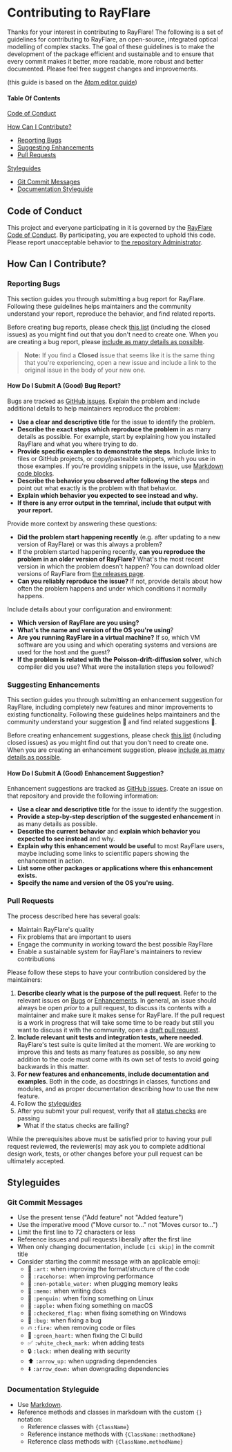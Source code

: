 # Contributing to RayFlare

Thanks for your interest in contributing to RayFlare! The following is a set of guidelines for contributing to RayFlare, 
an open-source, integrated optical modelling of complex stacks. The goal of these 
guidelines is to make the development of the package efficient and sustainable and to ensure that every commit makes it 
better, more readable, more robust and better documented. Please feel free suggest changes and improvements. 

(this guide is based on the [Atom editor guide](https://github.com/atom/atom/blob/master/CONTRIBUTING.md))

#### Table Of Contents

[Code of Conduct](#code-of-conduct)

[How Can I Contribute?](#how-can-i-contribute)
  * [Reporting Bugs](#reporting-bugs)
  * [Suggesting Enhancements](#suggesting-enhancements)
  * [Pull Requests](#pull-requests)

[Styleguides](#styleguides)
  * [Git Commit Messages](#git-commit-messages)
  * [Documentation Styleguide](#documentation-styleguide)

## Code of Conduct

This project and everyone participating in it is governed by the [RayFlare Code of Conduct](CODE_OF_CONDUCT.md). 
By participating, you are expected to uphold this code. Please report unacceptable behavior to 
[the repository Administrator](mailto:pmp31@cam.ac.uk).

## How Can I Contribute?

### Reporting Bugs

This section guides you through submitting a bug report for RayFlare. Following these guidelines helps maintainers and the 
community understand your report, reproduce the behavior, and find related reports.

Before creating bug reports, please check [this list](https://github.com/qpv-research-group/rayflare/issues) (including the closed 
issues) as you might find out that you don't need to create one. When you are creating a bug report, please [include as many details as 
possible](#how-do-i-submit-a-good-bug-report). 

> **Note:** If you find a **Closed** issue that seems like it is the same thing that you're experiencing, open a new issue 
>and include a link to the original issue in the body of your new one.

#### How Do I Submit A (Good) Bug Report?

Bugs are tracked as [GitHub issues](https://guides.github.com/features/issues/). Explain the problem and include additional 
details to help maintainers reproduce the problem:

* **Use a clear and descriptive title** for the issue to identify the problem.
* **Describe the exact steps which reproduce the problem** in as many details as possible. For example, start by explaining how you installed RayFlare and what you where trying to do.
* **Provide specific examples to demonstrate the steps**. Include links to files or GitHub projects, or copy/pasteable snippets, which you use in those examples. If you're providing snippets in the issue, use [Markdown code blocks](https://help.github.com/articles/markdown-basics/#multiple-lines).
* **Describe the behavior you observed after following the steps** and point out what exactly is the problem with that behavior.
* **Explain which behavior you expected to see instead and why.**
* **If there is any error output in the temrinal, include that output with your report.**

Provide more context by answering these questions:

* **Did the problem start happening recently** (e.g. after updating to a new version of RayFlare) or was this always a problem?
* If the problem started happening recently, **can you reproduce the problem in an older version of RayFlare?** What's the most recent version in which the problem doesn't happen? You can download older versions of RayFlare from [the releases page](https://github.com/qpv-research-group/rayflare/releases).
* **Can you reliably reproduce the issue?** If not, provide details about how often the problem happens and under which conditions it normally happens.

Include details about your configuration and environment:

* **Which version of RayFlare are you using?** 
* **What's the name and version of the OS you're using**?
* **Are you running RayFlare in a virtual machine?** If so, which VM software are you using and which operating systems and versions are used for the host and the guest?
* **If the problem is related with the Poisson-drift-diffusion solver**, which compiler did you use? What were the installation steps you followed?

### Suggesting Enhancements

This section guides you through submitting an enhancement suggestion for RayFlare, including completely new features and minor improvements to existing functionality. Following these guidelines helps maintainers and the community understand your suggestion :pencil: and find related suggestions :mag_right:.

Before creating enhancement suggestions, please check [this list](https://github.com/qpv-research-group/rayflare/issues) (including closed issues) as you might find out that you don't need to create one. When you are creating an enhancement suggestion, please [include as many details as possible](#how-do-i-submit-a-good-enhancement-suggestion).

#### How Do I Submit A (Good) Enhancement Suggestion?

Enhancement suggestions are tracked as [GitHub issues](https://guides.github.com/features/issues/). Create an issue on that repository and provide the following information:

* **Use a clear and descriptive title** for the issue to identify the suggestion.
* **Provide a step-by-step description of the suggested enhancement** in as many details as possible.
* **Describe the current behavior** and **explain which behavior you expected to see instead** and why.
* **Explain why this enhancement would be useful** to most RayFlare users, maybe including some links to scientific papers showing the enhancement in action.
* **List some other packages or applications where this enhancement exists.**
* **Specify the name and version of the OS you're using.**


### Pull Requests

The process described here has several goals:

- Maintain RayFlare's quality
- Fix problems that are important to users
- Engage the community in working toward the best possible RayFlare
- Enable a sustainable system for RayFlare's maintainers to review contributions

Please follow these steps to have your contribution considered by the maintainers:

1. **Describe clearly what is the purpose of the pull request**. Refer to the relevant issues on [Bugs](#reporting-bugs) or [Enhancements](#suggesting-enhancements). In general, an issue should always be open *prior* to a pull request, to discuss its contents with a maintainer and make sure it makes sense for RayFlare. If the pull request is a work in progress that will take some time to be ready but still you want to discuss it with the community, open a [draft pull request](https://github.blog/2019-02-14-introducing-draft-pull-requests/). 
2. **Include relevant unit tests and integration tests, where needed**. RayFlare's test suite is quite limited at the moment. We are working to improve this and tests as many features as possible, so any new addition to the code must come with its own set of tests to avoid going backwards in this matter.   
3. **For new features and enhancements, include documentation and examples**. Both in the code, as docstrings in classes, functions and modules, and as proper documentation describing how to use the new feature. 
4. Follow the [styleguides](#styleguides)
5. After you submit your pull request, verify that all [status checks](https://help.github.com/articles/about-status-checks/) are passing <details><summary>What if the status checks are failing?</summary>If a status check is failing, and you believe that the failure is unrelated to your change, please leave a comment on the pull request explaining why you believe the failure is unrelated. A maintainer will re-run the status check for you. If we conclude that the failure was a false positive, then we will open an issue to track that problem with our status check suite.</details>

While the prerequisites above must be satisfied prior to having your pull request reviewed, the reviewer(s) may ask you to complete additional design work, tests, or other changes before your pull request can be ultimately accepted.

## Styleguides

### Git Commit Messages

* Use the present tense ("Add feature" not "Added feature")
* Use the imperative mood ("Move cursor to..." not "Moves cursor to...")
* Limit the first line to 72 characters or less
* Reference issues and pull requests liberally after the first line
* When only changing documentation, include `[ci skip]` in the commit title
* Consider starting the commit message with an applicable emoji:
    * :art: `:art:` when improving the format/structure of the code
    * :racehorse: `:racehorse:` when improving performance
    * :non-potable_water: `:non-potable_water:` when plugging memory leaks
    * :memo: `:memo:` when writing docs
    * :penguin: `:penguin:` when fixing something on Linux
    * :apple: `:apple:` when fixing something on macOS
    * :checkered_flag: `:checkered_flag:` when fixing something on Windows
    * :bug: `:bug:` when fixing a bug
    * :fire: `:fire:` when removing code or files
    * :green_heart: `:green_heart:` when fixing the CI build
    * :white_check_mark: `:white_check_mark:` when adding tests
    * :lock: `:lock:` when dealing with security
    * :arrow_up: `:arrow_up:` when upgrading dependencies
    * :arrow_down: `:arrow_down:` when downgrading dependencies
    
### Documentation Styleguide

* Use [Markdown](https://daringfireball.net/projects/markdown).
* Reference methods and classes in markdown with the custom `{}` notation:
    * Reference classes with `{ClassName}`
    * Reference instance methods with `{ClassName::methodName}`
    * Reference class methods with `{ClassName.methodName}`